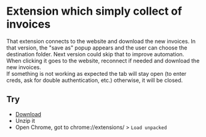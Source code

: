 # Extension which simply collect of invoices

That extension connects to the website and download the new invoices.
In that version, the "save as" popup appears and the user can choose the destination folder. Next version could skip that to improve automation.
When clicking it goes to the website, reconnect if needed and download the new invoices.  
If something is not working as expected the tab will stay open (to enter creds, ask for double authentication, etc.)
otherwise, it will be closed.

## Try

- [Download](https://github.com/remmel/findinvoice-chrome-extension/archive/refs/heads/main.zip)
- Unzip it
- Open Chrome, got to chrome://extensions/ > `Load unpacked`







